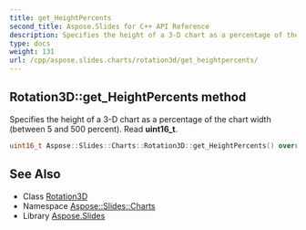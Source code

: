 ```yaml
---
title: get_HeightPercents
second_title: Aspose.Slides for C++ API Reference
description: Specifies the height of a 3-D chart as a percentage of the chart width (between 5 and 500 percent). Read uint16_t.
type: docs
weight: 131
url: /cpp/aspose.slides.charts/rotation3d/get_heightpercents/
---
```

## Rotation3D::get_HeightPercents method


Specifies the height of a 3-D chart as a percentage of the chart width (between 5 and 500 percent). Read **uint16_t**.

```cpp
uint16_t Aspose::Slides::Charts::Rotation3D::get_HeightPercents() override
```

## See Also

* Class [Rotation3D](../)
* Namespace [Aspose::Slides::Charts](../../)
* Library [Aspose.Slides](../../../)
